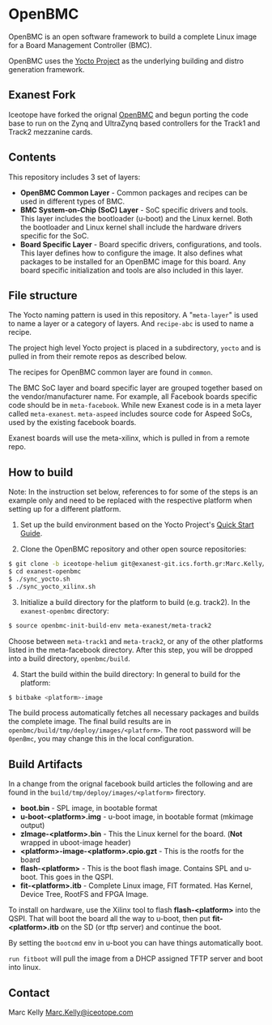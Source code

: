 # OpenBMC

OpenBMC is an open software framework to build a complete Linux image for a Board Management Controller (BMC).

OpenBMC uses the [Yocto Project](https://www.yoctoproject.org) as the underlying building and distro generation framework.

## Exanest Fork

Iceotope have forked the orignal [OpenBMC](http://www.github/facebook/openbmc) and begun porting the code base
to run on the Zynq and UltraZynq based controllers for the Track1 and Track2 mezzanine cards.
## Contents

This repository includes 3 set of layers:

* **OpenBMC Common Layer** - Common packages and recipes can be used in different types of BMC.
* **BMC System-on-Chip (SoC) Layer** - SoC specific drivers and tools. This layer includes the bootloader (u-boot) and the Linux kernel. Both the bootloader and Linux kernel shall include the hardware drivers specific for the SoC.
* **Board Specific Layer** - Board specific drivers, configurations, and tools. This layer defines how to configure the image. It also defines what packages to be installed for an OpenBMC image for this board. Any board specific initialization and tools are also included in this layer.

## File structure

The Yocto naming pattern is used in this repository. A "`meta-layer`" is used to name a layer or a
category of layers. And `recipe-abc` is used to name a recipe. 

The project high level Yocto project is placed in a subdirectory, `yocto` and is pulled in from
their remote repos as described below.

The recipes for OpenBMC common layer are found in `common`.

The BMC SoC layer and board specific layer are grouped together based on the vendor/manufacturer name.
For example, all Facebook boards specific code should be in `meta-facebook`. While new Exanest code
is in a meta layer called `meta-exanest`. `meta-aspeed` includes source code for Aspeed SoCs, used by the
existing facebook boards.

Exanest boards will use the meta-xilinx, which is pulled in from a remote repo.

## How to build

Note: In the instruction set below, references to <platform> for some of the steps is an example only and need to be replaced with the respective platform when setting up for a different platform.

1. Set up the build environment based on the Yocto Project's [Quick Start Guide](http://www.yoctoproject.org/docs/current/yocto-project-qs/yocto-project-qs.html).

2. Clone the OpenBMC repository and other open source repositories:
 ```bash
 $ git clone -b iceotope-helium git@exanest-git.ics.forth.gr:Marc.Kelly/exanest-openbmc.git
 $ cd exanest-openbmc
 $ ./sync_yocto.sh
 $ ./sync_yocto_xilinx.sh
 ```

3. Initialize a build directory for the platform to build (e.g. track2). In the `exanest-openbmc` directory:
 ```bash
 $ source openbmc-init-build-env meta-exanest/meta-track2
 ```
 Choose between `meta-track1` and `meta-track2`, or any of the other platforms listed in the meta-facebook directory.
 After this step, you will be dropped into a build directory, `openbmc/build`.

4. Start the build within the build directory:
 In general to build for the platform:
 ```bash
 $ bitbake <platform>-image
 ```
 The build process automatically fetches all necessary packages and builds the complete image. The final build results are in `openbmc/build/tmp/deploy/images/<platform>`. The root password will be `0penBmc`, you may change this in the local configuration.

## Build Artifacts

In a change from the orignal facebook build articles the following and are found
in the `build/tmp/deploy/images/<platform>` firectory. 

* **boot.bin** - SPL image, in bootable format
* **u-boot-<platform\>.img** - u-boot image, in bootable format (mkimage output)
* **zImage-<platform\>.bin** - This the Linux kernel for the board. (__Not__ wrapped in uboot-image header)
* **<platform\>-image-<platform\>.cpio.gzt** - This is the rootfs for the board
* **flash-<platform\>** - This is the boot flash image. Contains SPL and u-boot. This goes in the QSPI.
* **fit-<platform\>.itb** -  Complete Linux image, FIT formated. Has Kernel, Device Tree, RootFS and FPGA Image.


To install on hardware, use the Xilinx tool to flash **flash-<platform\>** into the QSPI. That will
boot the board all the way to u-boot, then put **fit-<platform\>.itb** on the SD (or tftp server) and
continue the boot.

By setting the `bootcmd` env in u-boot you can have things automatically boot.

`run fitboot` will pull the image from a DHCP assigned TFTP server and boot into linux.

## Contact

Marc Kelly <Marc.Kelly@iceotope.com>
